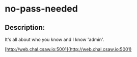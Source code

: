 
# no-pass-needed
## Description:
It's all about who you know and I know 'admin'.

[http://web.chal.csaw.io:5001](http://web.chal.csaw.io:5001)

